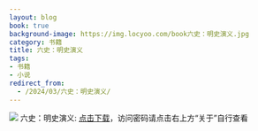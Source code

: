 ```yaml
---
layout: blog
book: true
background-image: https://img.locyoo.com/book六史：明史演义.jpg
category: 书籍
title: 六史：明史演义
tags:
- 书籍
- 小说
redirect_from:
  - /2024/03/六史：明史演义/
---
```

![](https://img.locyoo.com/book六史：明史演义.jpg)
六史：明史演义: <a name = "ref1" href="https://089m.com/f/50983618-1272781160-b9f362?p=3619">点击下载</a>，访问密码请点击右上方“关于”自行查看